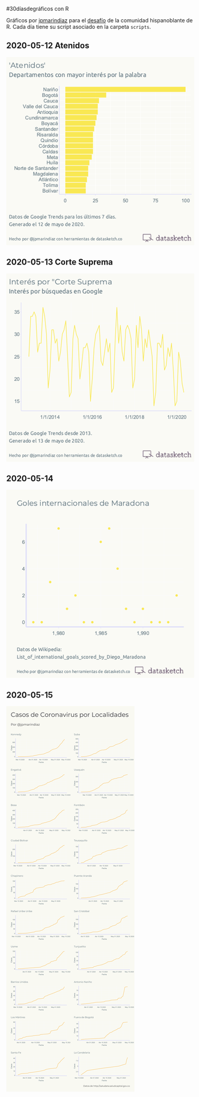 
#30díasdegráficos con R

Gráficos por [jpmarindiaz](http://twitter.com/jpmarindiaz) para el [desafío](https://github.com/cienciadedatos/datos-de-miercoles/blob/master/30-dias-de-graficos-2020.md) de la comunidad hispanoblante de R. Cada día tiene su script asociado en la carpeta `scripts`.

## 2020-05-12 Atenidos

![](scripts/2020-05-12/atenidos.png)

## 2020-05-13 Corte Suprema

![](scripts/2020-05-13/corte-suprema.png)

## 2020-05-14 

![](scripts/2020-05-14/goles-maradona.png)

## 2020-05-15

![](scripts/2020-05-15/covid-bogota.png)




